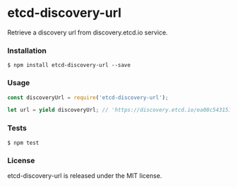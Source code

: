 # etcd-discovery-url

Retrieve a discovery url from discovery.etcd.io service.


### Installation

```
$ npm install etcd-discovery-url --save
```


### Usage

```javascript
const discoveryUrl = require('etcd-discovery-url');

let url = yield discoveryUrl; // 'https://discovery.etcd.io/ea08c54315144a0b5713aad4c4a9905f'
```


### Tests

```
$ npm test
```


### License

etcd-discovery-url is released under the MIT license.
